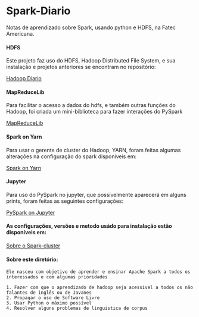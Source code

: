 # Spark-Diario
Notas de aprendizado sobre Spark, usando python e HDFS, na Fatec Americana.

#### HDFS
Este projeto faz uso do HDFS, Hadoop Distributed File System, e sua instalação e projetos anteriores se encontram no repositório:

[Hadoop Diario](https://github.com/z4r4tu5tr4/Hadoop-diario)

#### MapReduceLib
Para facilitar o acesso a dados do hdfs, e também outras funções do Hadoop, foi criada um mini-biblioteca para fazer interações do PySpark

[MapReduceLib](https://github.com/z4r4tu5tr4/MapReduceLib)

#### Spark on Yarn
Para usar o gerente de cluster do Hadoop, YARN, foram feitas algumas alterações na configuração do spark disponíveis em:

[Spark on Yarn]()

#### Jupyter
Para uso do PySpark no jupyter, que possívelmente aparecerá em alguns prints, foram feitas as seguintes configurações:

[PySpark on Jupyter]()

#### As configurações, versões e metodo usádo para instalação estão disponíveis em:

[Sobre o Spark-cluster]()

#### Sobre este diretório:

	Ele nasceu com objetivo de aprender e ensinar Apache Spark a todos os interessados e com algumas prioridades

	1. Fazer com que o aprendizado de hadoop seja acessivel a todos os não falantes de inglês ou de Javanes
	2. Propagar o uso de Software Livre
	3. Usar Python o máximo possível
	4. Resolver alguns problemas de linguistica de corpus
